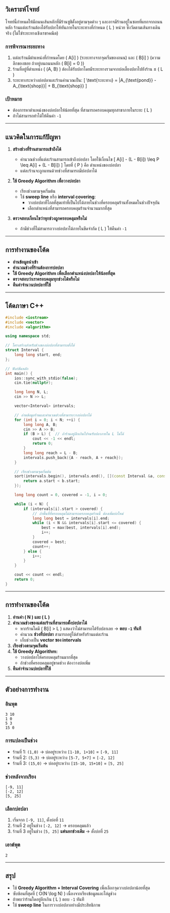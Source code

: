 ## วิเคราะห์โจทย์
โจทย์นี้กำหนดให้มีถนนเส้นหลักที่มีร้านซูชิตั้งอยู่ตามจุดต่าง ๆ และอาจมีร้านอยู่ในซอยที่แยกจากถนนหลัก ร้านแต่ละร้านต้องได้รับปลาให้ทันภายในระยะทางที่กำหนด \( L \) หน่วย ซึ่งวัดตามเส้นทางเดินจริง (ไม่ใช่ระยะทางเชิงเรขาคณิต)

### **การพิจารณาระยะทาง**
1. แต่ละร้านมีตำแหน่งที่กำหนดโดย \( A[i] \) (ระยะทางจากจุดเริ่มของถนน) และ \( B[i] \) (ความลึกของซอย ถ้าอยู่บนถนนหลัก \( B[i] = 0 \))
2. ร้านที่อยู่ที่ตำแหน่ง \( (A, B) \) ต้องได้รับปลาโดยมีระยะทางรวมจากบ่อเลี้ยงปลาไปยังร้าน ≤ \( L \)
3. ระยะทางระหว่างบ่อปลาและร้านคำนวณเป็น:
   \[
   \text{ระยะทาง} = |A_{\text{pond}} - A_{\text{shop}}| + B_{\text{shop}}
   \]

### **เป้าหมาย**
- ต้องการหาตำแหน่งของบ่อปลาให้น้อยที่สุด ที่สามารถครอบคลุมทุกสาขาภายในระยะ \( L \)
- ถ้าไม่สามารถทำได้ให้คืนค่า `-1`

---

## **แนวคิดในการแก้ปัญหา**
1. **สร้างช่วงที่ร้านสามารถเข้าถึงได้**  
   - คำนวณช่วงที่แต่ละร้านสามารถเข้าถึงบ่อปลา โดยใช้เงื่อนไข
     \[
     A[i] - (L - B[i]) \leq P \leq A[i] + (L - B[i])
     \]
     โดยที่ \( P \) คือ ตำแหน่งของบ่อปลา
   - แต่ละร้านจะถูกแทนด้วยช่วงที่สามารถมีบ่อปลาได้

2. **ใช้ Greedy Algorithm เพื่อวางบ่อปลา**  
   - เรียงช่วงตามจุดเริ่มต้น
   - ใช้ **sweep line** หรือ **interval covering**:
     - วางบ่อปลาที่ไกลที่สุดเท่าที่เป็นไปได้ภายในช่วงที่ครอบคลุมร้านทั้งหมดในช่วงปัจจุบัน
     - เลือกตำแหน่งที่สามารถครอบคลุมร้านจำนวนมากที่สุด

3. **ตรวจสอบเงื่อนไขว่าทุกช่วงถูกครอบคลุมหรือไม่**  
   - ถ้ามีช่วงที่ไม่สามารถวางบ่อปลาได้ภายในขีดจำกัด \( L \) ให้คืนค่า `-1`

---

## **การทำงานของโค้ด**
- **อ่านข้อมูลนำเข้า**
- **คำนวณช่วงที่ร้านต้องการบ่อปลา**
- **ใช้ Greedy Algorithm เพื่อเลือกตำแหน่งบ่อปลาให้น้อยที่สุด**
- **ตรวจสอบว่าเราครอบคลุมทุกช่วงได้หรือไม่**
- **คืนค่าจำนวนบ่อปลาที่ใช้**

---

## **โค้ดภาษา C++**
```cpp
#include <iostream>
#include <vector>
#include <algorithm>

using namespace std;

// โครงสร้างสำหรับช่วงของบ่อปลาที่สามารถตั้งได้
struct Interval {
    long long start, end;
};

// ฟังก์ชันหลัก
int main() {
    ios::sync_with_stdio(false);
    cin.tie(nullptr);

    long long N, L;
    cin >> N >> L;

    vector<Interval> intervals;

    // อ่านข้อมูลร้านและคำนวณช่วงที่สามารถวางบ่อปลาได้
    for (int i = 0; i < N; ++i) {
        long long A, B;
        cin >> A >> B;
        if (B > L) {  // ถ้าร้านอยู่ลึกเกินไปจนรับปลาภายใน L ไม่ได้
            cout << -1 << endl;
            return 0;
        }
        long long reach = L - B;
        intervals.push_back({A - reach, A + reach});
    }

    // เรียงช่วงตามจุดเริ่มต้น
    sort(intervals.begin(), intervals.end(), [](const Interval &a, const Interval &b) {
        return a.start < b.start;
    });

    long long count = 0, covered = -1, i = 0;

    while (i < N) {
        if (intervals[i].start > covered) {
            // ถ้าพื้นที่ที่ครอบคลุมไม่สามารถครอบคลุมร้านนี้ ต้องเพิ่มบ่อใหม่
            long long best = intervals[i].end;
            while (i < N && intervals[i].start <= covered) {
                best = max(best, intervals[i].end);
                i++;
            }
            covered = best;
            count++;
        } else {
            i++;
        }
    }

    cout << count << endl;
    return 0;
}
```

---

## **การทำงานของโค้ด**
1. **อ่านค่า \( N \) และ \( L \)**
2. **คำนวณช่วงของแต่ละร้านที่สามารถตั้งบ่อปลาได้**
   - หากร้านใดมี \( B[i] > L \) แสดงว่าไม่สามารถได้รับปลาเลย → **ตอบ `-1` ทันที**
   - คำนวณ **ช่วงที่บ่อปลา** สามารถอยู่ได้สำหรับร้านแต่ละร้าน
   - เก็บช่วงเป็น **vector ของ intervals**
3. **เรียงช่วงตามจุดเริ่มต้น**
4. **ใช้ Greedy Algorithm:**
   - วางบ่อปลาให้ครอบคลุมร้านมากที่สุด
   - ถ้าช่วงที่ครอบคลุมอยู่ขาดช่วง ต้องวางบ่อเพิ่ม
5. **คืนค่าจำนวนบ่อปลาที่ใช้**

---

## **ตัวอย่างการทำงาน**
### **อินพุต**
```
3 10
1 0
5 3
15 0
```
### **การแปลงเป็นช่วง**
- ร้านที่ 1: `(1,0)` → บ่ออยู่ระหว่าง `[1-10, 1+10]` = `[-9, 11]`
- ร้านที่ 2: `(5,3)` → บ่ออยู่ระหว่าง `[5-7, 5+7]` = `[-2, 12]`
- ร้านที่ 3: `(15,0)` → บ่ออยู่ระหว่าง `[15-10, 15+10]` = `[5, 25]`

### **ช่วงหลังจากเรียง**
```
[-9, 11]
[-2, 12]
[5, 25]
```

### **เลือกบ่อปลา**
1. เริ่มจาก `[-9, 11]`, ตั้งบ่อที่ `11`
2. ร้านที่ 2 อยู่ในช่วง `[-2, 12]` → ครอบคลุมแล้ว
3. ร้านที่ 3 อยู่ในช่วง `[5, 25]` **แต่นอกช่วงเดิม** → ตั้งบ่อที่ `25`

### **เอาต์พุต**
```
2
```

---

## **สรุป**
- ใช้ **Greedy Algorithm + Interval Covering** เพื่อเลือกจุดวางบ่อปลาน้อยที่สุด
- ซับซ้อนที่สุดที่ \( O(N \log N) \) เนื่องจากเรียงข้อมูลและไล่ดูช่วง
- ถ้าพบว่าร้านใดอยู่ลึกเกิน \( L \) ตอบ `-1` ทันที
- ใช้ **sweep line** ในการวางบ่อปลาอย่างมีประสิทธิภาพ